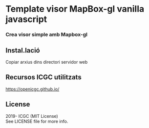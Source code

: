 # Template visor MapBox-gl vanilla javascript

### Crea visor simple amb Mapbox-gl

## Instal.lació
Copiar arxius dins directori servidor web

## Recursos ICGC utilitzats
https://openicgc.github.io/


## License

2019- ICGC (MIT License)  
See LICENSE file for more info.

